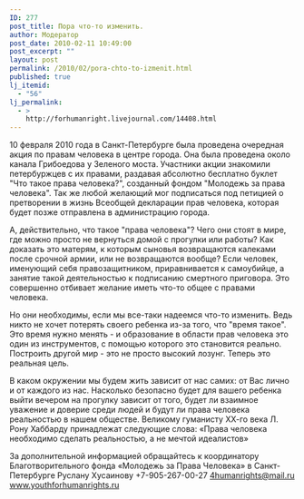 ```yaml
---
ID: 277
post_title: Пора что-то изменить.
author: Модератор
post_date: 2010-02-11 10:49:00
post_excerpt: ""
layout: post
permalink: /2010/02/pora-chto-to-izmenit.html
published: true
lj_itemid:
  - "56"
lj_permalink:
  - >
    http://forhumanright.livejournal.com/14408.html
---
```

10 февраля 2010 года в Санкт-Петербурге была проведена очередная акция по правам человека в центре города. Она была проведена около канала Грибоедова у Зеленого моста. Участники акции знакомили петербуржцев с их правами, раздавая абсолютно бесплатно буклет "Что такое права человека?", созданный фондом "Молодежь за права человека". Так же любой желающий мог подписаться под петицией о претворении в жизнь Всеобщей декларации прав человека, которая будет позже отправлена в администрацию города. 

А, действительно, что такое "права человека"? Чего они стоят в мире, где можно просто не вернуться домой с прогулки или работы? Как доказать это матерям, к которым сыновья возвращаются калеками после срочной армии, или не возвращаются вообще? Если человек, именующий себя правозащитником, приравнивается к самоубийце, а занятие такой деятельностью к подписанию смертного приговора. Это совершенно отбивает желание иметь что-то общее с правами человека. 

Но они необходимы, если мы все-таки надеемся что-то изменить. Ведь никто не хочет потерять своего ребенка из-за того, что "время такое". Это время нужно менять - и образование в области прав человека это один из инструментов, с помощью которого это становится реально. Построить другой мир - это не просто высокий лозунг. Теперь это реальная цель. 

В каком окружении мы будем жить зависит от нас самих: от Вас лично и от каждого из нас. Насколько безопасно будет для вашего ребенка выйти вечером на прогулку зависит от того, будет ли взаимное уважение и доверие среди людей и будут ли права человека реальностью в нашем обществе. Великому гуманисту ХХ-го века Л. Рону Хаббарду принадлежат следующие слова: «Права человека необходимо сделать реальностью, а не мечтой идеалистов»

За дополнительной информацией обращайтесь к координатору
Благотворительного фонда «Молодежь за Права Человека» в Санкт-Петербурге
Руслану Хусаинову
+7-905-267-00-27
4humanrights@mail.ru
www.youthforhumanrights.ru